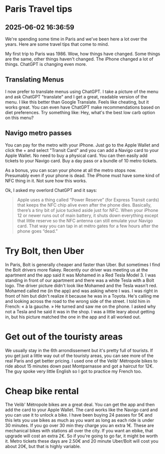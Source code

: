 # Paris Travel tips
## 2025-06-02 16:36:59

We're spending some time in Paris and we've been here a lot over the years.  Here are some travel tips that come to mind.   

My first trip to Paris was 1986.  Wow, how things have changed.  Some things are the same, other things haven't changed.  The iPhone changed a lot of things.  ChatGPT is changing even more.

## Translating Menus

I now prefer to translate menus using ChatGPT.  I take a picture of the menu and ask ChatGPT "translate" and I get a great, readable version of the menu.  I like this better than Google Translate.  Feels like cheating, but it works great.  You can even have ChatGPT make recommendations based on diet preferences.  Try something like:  Hey, what's the best low carb option on this menu?


## Navigo metro passes

You can pay for the metro with your iPhone.  Just go to the Apple Wallet and click the + and select "Transit Card"  and you can add a Navigo card to your Apple Wallet.  No need to buy a physical card.  You can then easily add tickets to your Navigo card.  Buy a day pass or a bundle of 10 metro tickets.  

As a bonus, you can scan your phone at all the metro stops now.  Presumably even if your phone is dead.  The iPhone must have some kind of NFC thing in it.  Not sure how this works.

Ok, I asked my overlord ChatGPT and it says:

> Apple uses a thing called “Power Reserve” (for Express Transit cards) that keeps the NFC chip alive even after the phone dies. Basically, there’s a tiny bit of juice tucked aside just for NFC. When your iPhone 12 or newer runs out of main battery, it shuts down everything except that little reserve so the NFC antenna can still emulate your Navigo card. That way you can tap in at métro gates for a few hours after the phone goes “dead.”


# Try Bolt, then Uber

In Paris, Bolt is generally cheaper and faster than Uber.  But sometimes I find the Bolt drivers more flakey.  Recently our driver was meeting us at the apartment and the app said it was Mohamed in a Red Tesla Model 3.  I was standing in front of our apartment and there was a white Tesla with a Bolt logo. The driver picture didn't look like Mohamed and the Tesla wasn't red.  Mohamed called me (in the app) and was asking where I was. I was right in front of him but didn't realize it because he was in a Toyota.  He's calling me and looking across the road to the wrong side of the street.  I told him in French: « à la gauche. » He turned and saw me on the phone.  I asked why not a Tesla and he said it was in the shop.  I was a little leary about getting in, but his picture matched the one in the app and it all worked out.

# Get out of the touristy areas

We usually stay in the 6th arrondissement but it's pretty full of tourists.  If you get just a little way out of the touristy areas, you can see more of the real Paris and get better pricing.  I used one of the Velib' Métropole bikes to ride about 15 minutes down past Montparnasse and got a haircut for 12€.  The guy spoke very little English so I got to practice my French too.  

# Cheap bike rental

The Velib' Métropole bikes are a great deal. You can get the app and then add the card to your Apple Wallet.  The card works like the Navigo card and you can use it to unlock a bike.  I have been buying 24 passes for 5€ and this lets you use bikes as much as you want as long as each ride is under 30 minutes.  If you go over 30 min they charge you an extra 1€.  These are mechanical bikes with stations all over the city.  If you want an ebike, that upgrade will cost an extra 2€.  So if you're going to go far, it might be worth it.  Metro tickets these days are 2.50€ and 20 minute Uber/Bolt will cost you about 20€, but that is highly variable.

